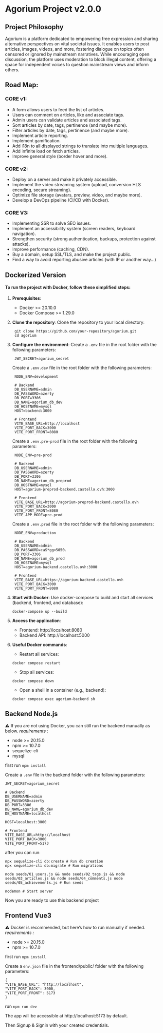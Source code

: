 # Agorium Project v2.0.0

## Project Philosophy
Agorium is a platform dedicated to empowering free expression and sharing alternative perspectives on vital societal issues. It enables users to post articles, images, videos, and more, fostering dialogue on topics often censored or ignored by mainstream narratives. While encouraging open discussion, the platform uses moderation to block illegal content, offering a space for independent voices to question mainstream views and inform others.

## Road Map:
### CORE v1:
- A form allows users to feed the list of articles.
- Users can comment on articles, like and associate tags.
- Admin users can validate articles and associated tags.
- Sort articles by date, tags, pertinence (and maybe more).
- Filter articles by date, tags, pertinence (and maybe more).
- Implement article reporting.
- Implement gamification.
- Add i18n to all displayed strings to translate into multiple languages.
- Add infinite load on fetch articles.
- Improve general style (border hover and more).
### CORE v2:
- Deploy on a server and make it privately accessible.
- Implement the video streaming system (upload, conversion HLS encoding, secure streaming).
- Optimize file storage (avatars, preview, video, and maybe more).
- Develop a DevOps pipeline (CI/CD with Docker).
### CORE V3:
- Implementing SSR to solve SEO issues.
- Implement an accessibility system (screen readers, keyboard navigation).
- Strengthen security (strong authentication, backups, protection against attacks).
- Improve performance (caching, CDN).
- Buy a domain, setup SSL/TLS, and make the project public.
- Find a way to avoid reporting abusive articles (with IP or another way...)

## Dockerized Version

#### To run the project with Docker, follow these simplified steps:

1. **Prerequisites**:
   - Docker >= 20.10.0
   - Docker Compose >= 1.29.0

2. **Clone the repository**:
   Clone the repository to your local directory:
   ```shell
    git clone https://github.com/your-repository/agorium.git
    cd agorium
   ```

3. **Configure the environment**:
   Create a `.env` file in the root folder with the following parameters:
   ```env
    JWT_SECRET=agorium_secret
    ```

    Create a `.env.dev` file in the root folder with the following parameters:
   ```env
    NODE_ENV=development

    # Backend
    DB_USERNAME=admin
    DB_PASSWORD=azerty
    DB_PORT=3306
    DB_NAME=agorium_db_dev
    DB_HOSTNAME=mysql
    HOST=backend:3000

    # Frontend
    VITE_BASE_URL=http://localhost
    VITE_PORT_BACK=3000
    VITE_PORT_FRONT=8080
    ```

    Create a `.env.pre-prod` file in the root folder with the following parameters:
   ```env
    NODE_ENV=pre-prod

    # Backend
    DB_USERNAME=admin
    DB_PASSWORD=azerty
    DB_PORT=3306
    DB_NAME=agorium_db_preprod
    DB_HOSTNAME=mysql
    HOST=agorium-preprod-backend.castello.ovh:3000

    # Frontend
    VITE_BASE_URL=http://agorium-preprod-backend.castello.ovh
    VITE_PORT_BACK=3000
    VITE_PORT_FRONT=8080
    VITE_APP_MODE=pre-prod
    ```

    Create a `.env.prod` file in the root folder with the following parameters:
   ```env
    NODE_ENV=production

    # Backend
    DB_USERNAME=admin
    DB_PASSWORD=caS*gg<5050.
    DB_PORT=3306
    DB_NAME=agorium_db_prod
    DB_HOSTNAME=mysql
    HOST=agorium-backend.castello.ovh:3000

    # Frontend
    VITE_BASE_URL=https://agorium-backend.castello.ovh
    VITE_PORT_BACK=3000
    VITE_PORT_FRONT=8080
    ```

4. **Start with Docker**: 
    Use docker-compose to build and start all services (backend, frontend, and database):
    ```shell
    docker-compose up --build
    ```
5. **Access the application**:
    - Frontend: http://localhost:8080
    - Backend API: http://localhost:5000

6. **Useful Docker commands**:
    - Restart all services:
    ```shell
    docker compose restart
    ```
    - Stop all services:
    ```shell
    docker compose down
    ```
    - Open a shell in a container (e.g., backend):
    ```shell
    docker compose exec agorium-backend sh
    ```

## Backend Node.js
⚠️ If you are not using Docker, you can still run the backend manually as below.
*requirements :*
- node >= 20.15.0
- npm >= 10.7.0
- sequelize-cli
- mysql

first run `npm install`

Create a `.env` file in the backend folder with the following parameters:

```env
JWT_SECRET=agorium_secret

# Backend
DB_USERNAME=admin
DB_PASSWORD=azerty
DB_PORT=3306
DB_NAME=agorium_db_dev
DB_HOSTNAME=localhost

HOST=localhost:3000

# Frontend
VITE_BASE_URL=http://localhost
VITE_PORT_BACK=3000
VITE_PORT_FRONT=5173
```

after you can run
```shell
npx sequelize-cli db:create # Run db creation
npx sequelize-cli db:migrate # Run migrations

node seeds/01_users.js && node seeds/02_tags.js && node seeds/03_articles.js && node seeds/04_comments.js node seeds/05_achievements.js # Run seeds

nodemon # Start server
```
Now you are ready to use this backend project

## Frontend Vue3
⚠️ Docker is recommended, but here’s how to run manually if needed.
*requirements :*
- node >= 20.15.0
- npm >= 10.7.0

first run `npm install`

Create a `env.json` file in the frontend/public/ folder with the following parameters:
```env
{
"VITE_BASE_URL": "http://localhost",
"VITE_PORT_BACK": 3000,
"VITE_PORT_FRONT": 5173
}
```

run `npm run dev`

The app will be accessible at http://localhost:5173 by default.

Then Signup & Signin with your created credentials.
